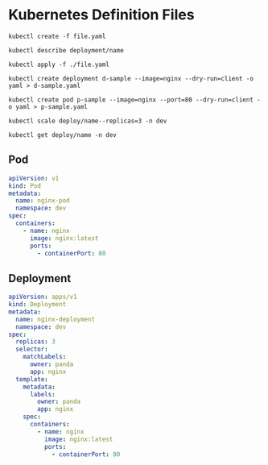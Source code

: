 # Kubernetes Definition Files

```shell
kubectl create -f file.yaml
```

```shell
kubectl describe deployment/name
```

```shell
kubectl apply -f ./file.yaml
```

```shell
kubectl create deployment d-sample --image=nginx --dry-run=client -o yaml > d-sample.yaml
```

```shell
kubectl create pod p-sample --image=nginx --port=80 --dry-run=client -o yaml > p-sample.yaml
```

```shell
kubectl scale deploy/name--replicas=3 -n dev
```

```shell
kubectl get deploy/name -n dev
```

## Pod

```yaml
apiVersion: v1
kind: Pod
metadata:
  name: nginx-pod
  namespace: dev
spec:
  containers:
    - name: nginx
      image: nginx:latest
      ports:
        - containerPort: 80
```

## Deployment

```yaml
apiVersion: apps/v1
kind: Deployment
metadata:
  name: nginx-deployment
  namespace: dev
spec:
  replicas: 3
  selector:
    matchLabels:
      owner: panda
      app: nginx
  template:
    metadata:
      labels:
        owner: panda
        app: nginx
    spec:
      containers:
        - name: nginx
          image: nginx:latest
          ports:
            - containerPort: 80
```
